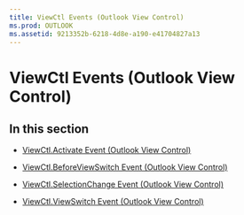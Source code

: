 ```yaml
---
title: ViewCtl Events (Outlook View Control)
ms.prod: OUTLOOK
ms.assetid: 9213352b-6218-4d8e-a190-e41704827a13
---
```



# ViewCtl Events (Outlook View Control)

## In this section


-  [ViewCtl.Activate Event (Outlook View Control)](viewctl-activate-event-outlook-view-control.md)
    
-  [ViewCtl.BeforeViewSwitch Event (Outlook View Control)](viewctl-beforeviewswitch-event-outlook-view-control.md)
    
-  [ViewCtl.SelectionChange Event (Outlook View Control)](viewctl-selectionchange-event-outlook-view-control.md)
    
-  [ViewCtl.ViewSwitch Event (Outlook View Control)](viewctl-viewswitch-event-outlook-view-control.md)
    

